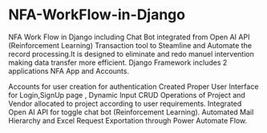 # NFA-WorkFlow-in-Django
NFA Work Flow in Django including Chat Bot integrated from Open AI API (Reinforcement Learning)
Transaction tool to Steamline and Automate the record processing.It is designed to eliminate
and redo manuel intervention making data transfer more efficient.
Django Framework includes 2 applications NFA App and Accounts.

Accounts for user creation for authentication
Created Proper User Interface for Login,SignUp page , Dynamic Input CRUD Operations of
Project and Vendor allocated to project according to user requirements.
Integrated Open AI API for toggle chat bot (Reinforcement Learning).
Automated Mail Hierarchy and Excel Request Exportation through Power Automate Flow.
